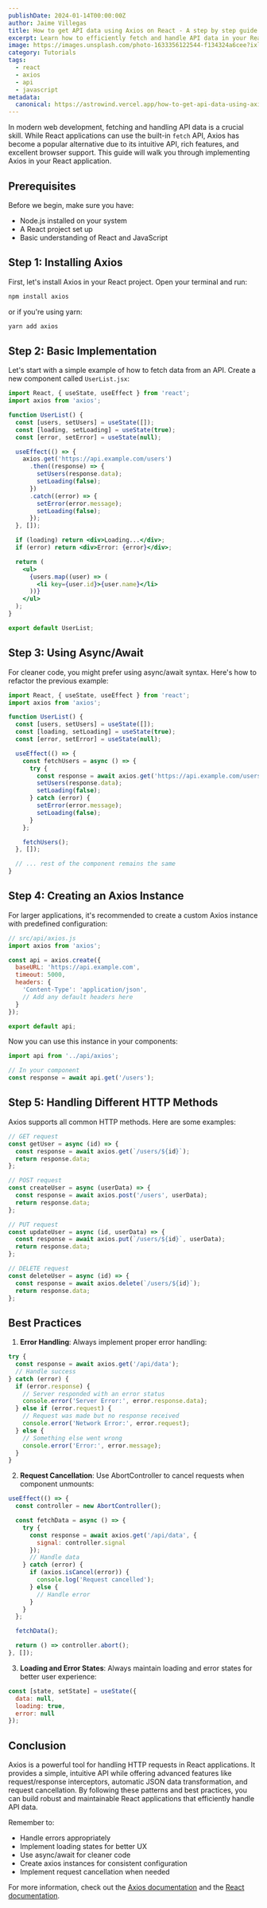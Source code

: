 ```yaml
---
publishDate: 2024-01-14T00:00:00Z
author: Jaime Villegas
title: How to get API data using Axios on React - A step by step guide
excerpt: Learn how to efficiently fetch and handle API data in your React applications using Axios. This comprehensive guide covers installation, basic usage, and best practices.
image: https://images.unsplash.com/photo-1633356122544-f134324a6cee?ixlib=rb-4.0.3&ixid=M3wxMjA3fDB8MHxwaG90by1wYWdlfHx8fGVufDB8fHx8fA%3D%3D&auto=format&fit=crop&w=2070&q=80
category: Tutorials
tags:
  - react
  - axios
  - api
  - javascript
metadata:
  canonical: https://astrowind.vercel.app/how-to-get-api-data-using-axios-on-react
---
```


In modern web development, fetching and handling API data is a crucial skill. While React applications can use the built-in `fetch` API, Axios has become a popular alternative due to its intuitive API, rich features, and excellent browser support. This guide will walk you through implementing Axios in your React application.

## Prerequisites

Before we begin, make sure you have:
- Node.js installed on your system
- A React project set up
- Basic understanding of React and JavaScript

## Step 1: Installing Axios

First, let's install Axios in your React project. Open your terminal and run:

```bash
npm install axios
```

or if you're using yarn:

```bash
yarn add axios
```

## Step 2: Basic Implementation

Let's start with a simple example of how to fetch data from an API. Create a new component called `UserList.jsx`:

```jsx
import React, { useState, useEffect } from 'react';
import axios from 'axios';

function UserList() {
  const [users, setUsers] = useState([]);
  const [loading, setLoading] = useState(true);
  const [error, setError] = useState(null);

  useEffect(() => {
    axios.get('https://api.example.com/users')
      .then((response) => {
        setUsers(response.data);
        setLoading(false);
      })
      .catch((error) => {
        setError(error.message);
        setLoading(false);
      });
  }, []);

  if (loading) return <div>Loading...</div>;
  if (error) return <div>Error: {error}</div>;

  return (
    <ul>
      {users.map((user) => (
        <li key={user.id}>{user.name}</li>
      ))}
    </ul>
  );
}

export default UserList;
```

## Step 3: Using Async/Await

For cleaner code, you might prefer using async/await syntax. Here's how to refactor the previous example:

```jsx
import React, { useState, useEffect } from 'react';
import axios from 'axios';

function UserList() {
  const [users, setUsers] = useState([]);
  const [loading, setLoading] = useState(true);
  const [error, setError] = useState(null);

  useEffect(() => {
    const fetchUsers = async () => {
      try {
        const response = await axios.get('https://api.example.com/users');
        setUsers(response.data);
        setLoading(false);
      } catch (error) {
        setError(error.message);
        setLoading(false);
      }
    };

    fetchUsers();
  }, []);

  // ... rest of the component remains the same
}
```

## Step 4: Creating an Axios Instance

For larger applications, it's recommended to create a custom Axios instance with predefined configuration:

```jsx
// src/api/axios.js
import axios from 'axios';

const api = axios.create({
  baseURL: 'https://api.example.com',
  timeout: 5000,
  headers: {
    'Content-Type': 'application/json',
    // Add any default headers here
  }
});

export default api;
```

Now you can use this instance in your components:

```jsx
import api from '../api/axios';

// In your component
const response = await api.get('/users');
```

## Step 5: Handling Different HTTP Methods

Axios supports all common HTTP methods. Here are some examples:

```jsx
// GET request
const getUser = async (id) => {
  const response = await axios.get(`/users/${id}`);
  return response.data;
};

// POST request
const createUser = async (userData) => {
  const response = await axios.post('/users', userData);
  return response.data;
};

// PUT request
const updateUser = async (id, userData) => {
  const response = await axios.put(`/users/${id}`, userData);
  return response.data;
};

// DELETE request
const deleteUser = async (id) => {
  const response = await axios.delete(`/users/${id}`);
  return response.data;
};
```

## Best Practices

1. **Error Handling**: Always implement proper error handling:
```jsx
try {
  const response = await axios.get('/api/data');
  // Handle success
} catch (error) {
  if (error.response) {
    // Server responded with an error status
    console.error('Server Error:', error.response.data);
  } else if (error.request) {
    // Request was made but no response received
    console.error('Network Error:', error.request);
  } else {
    // Something else went wrong
    console.error('Error:', error.message);
  }
}
```

2. **Request Cancellation**: Use AbortController to cancel requests when component unmounts:
```jsx
useEffect(() => {
  const controller = new AbortController();

  const fetchData = async () => {
    try {
      const response = await axios.get('/api/data', {
        signal: controller.signal
      });
      // Handle data
    } catch (error) {
      if (axios.isCancel(error)) {
        console.log('Request cancelled');
      } else {
        // Handle error
      }
    }
  };

  fetchData();

  return () => controller.abort();
}, []);
```

3. **Loading and Error States**: Always maintain loading and error states for better user experience:
```jsx
const [state, setState] = useState({
  data: null,
  loading: true,
  error: null
});
```

## Conclusion

Axios is a powerful tool for handling HTTP requests in React applications. It provides a simple, intuitive API while offering advanced features like request/response interceptors, automatic JSON data transformation, and request cancellation. By following these patterns and best practices, you can build robust and maintainable React applications that efficiently handle API data.

Remember to:
- Handle errors appropriately
- Implement loading states for better UX
- Use async/await for cleaner code
- Create axios instances for consistent configuration
- Implement request cancellation when needed

For more information, check out the [Axios documentation](https://axios-http.com/docs/intro) and the [React documentation](https://react.dev/learn).
